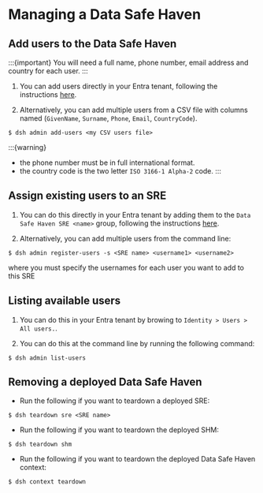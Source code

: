 # Managing a Data Safe Haven

## Add users to the Data Safe Haven

:::{important}
You will need a full name, phone number, email address and country for each user.
:::

1. You can add users directly in your Entra tenant, following the instructions [here](https://learn.microsoft.com/en-us/entra/fundamentals/how-to-create-delete-users).

2. Alternatively, you can add multiple users from a CSV file with columns named (`GivenName`, `Surname`, `Phone`, `Email`, `CountryCode`).

```{code} shell
$ dsh admin add-users <my CSV users file>
```

:::{warning}
- the phone number must be in full international format.
- the country code is the two letter `ISO 3166-1 Alpha-2` code.
:::

## Assign existing users to an SRE

1. You can do this directly in your Entra tenant by adding them to the `Data Safe Haven SRE <name>` group, following the instructions [here](https://learn.microsoft.com/en-us/entra/fundamentals/groups-view-azure-portal#add-a-group-member).

2. Alternatively, you can add multiple users from the command line:

```{code} shell
$ dsh admin register-users -s <SRE name> <username1> <username2>
```

where you must specify the usernames for each user you want to add to this SRE

## Listing available users

1. You can do this in your Entra tenant by browing to `Identity > Users > All users.`.

2. You can do this at the command line by running the following command:

```{code} shell
$ dsh admin list-users
```

## Removing a deployed Data Safe Haven

- Run the following if you want to teardown a deployed SRE:

```{code} shell
$ dsh teardown sre <SRE name>
```

- Run the following if you want to teardown the deployed SHM:

```{code} shell
$ dsh teardown shm
```

- Run the following if you want to teardown the deployed Data Safe Haven context:

```{code} shell
$ dsh context teardown
```
